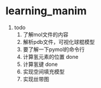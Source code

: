 # learning_manim

1. todo
   1. 了解mol文件的内容
   2. 解析pdb文件，可视化球棍模型
   3. 要了解一下pymol的命令行
   3. 计算氢元素的位置 done
   4. 计算氢键 done
   5. 实现空间填充模型
   6. 实现丝带图